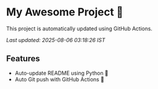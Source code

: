 # My Awesome Project 🚀

This project is automatically updated using GitHub Actions.

_Last updated: 2025-08-06 03:18:26 IST_

## Features
- Auto-update README using Python 🐍
- Auto Git push with GitHub Actions 🤖
